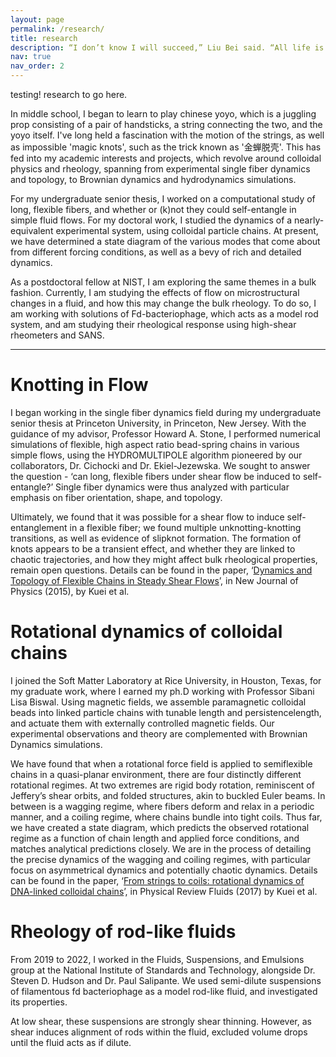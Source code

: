 ```yaml
---
layout: page
permalink: /research/
title: research
description: “I don’t know I will succeed,” Liu Bei said. “All life is an experiment. But when I die I will know that I once tried to fly as high as a dragon.” -*Ken Liu (and Ralph Waldo Emerson)*
nav: true
nav_order: 2
---
```


testing! research to go here. 

In middle school, I began to learn to play chinese yoyo, which is a juggling prop consisting of a pair of handsticks, a string connecting the two, and the yoyo itself. I've long held a fascination with the motion of the strings, as well as impossible 'magic knots', such as the trick known as '金蝉脱壳'. This has fed into my academic interests and projects, which revolve around colloidal physics and rheology, spanning from experimental single fiber dynamics and topology, to Brownian dynamics and hydrodynamics simulations.

For my undergraduate senior thesis, I worked on a computational study of long, flexible fibers, and whether or (k)not they could self-entangle in simple fluid flows. For my doctoral work, I studied the dynamics of a nearly-equivalent experimental system, using colloidal particle chains. At present, we have determined a state diagram of the various modes that come about from different forcing conditions, as well as a bevy of rich and detailed dynamics. 

As a postdoctoral fellow at NIST, I am exploring the same themes in a bulk fashion. Currently, I am studying the effects of flow on microstructural changes in a fluid, and how this may change the bulk rheology. To do so, I am working with solutions of Fd-bacteriophage, which acts as a model rod system, and am studying their rheological response using high-shear rheometers and SANS.


---

# Knotting in Flow

I began working in the single fiber dynamics field during my undergraduate senior thesis at Princeton University, in Princeton, New Jersey. With the guidance of my advisor, Professor Howard A. Stone, I performed numerical simulations of flexible, high aspect ratio bead-spring chains in various simple flows, using the HYDROMULTIPOLE algorithm pioneered by our collaborators, Dr. Cichocki and Dr. Ekiel-Jezewska. We sought to answer the question - ‘can long, flexible fibers under shear flow be induced to self-entangle?’ Single fiber dynamics were thus analyzed with particular emphasis on fiber orientation, shape, and topology.

Ultimately, we found that it was possible for a shear flow to induce self-entanglement in a flexible fiber; we found multiple unknotting-knotting transitions, as well as evidence of slipknot formation. The formation of knots appears to be a transient effect, and whether they are linked to chaotic trajectories, and how they might affect bulk rheological properties, remain open questions. Details can be found in the paper, ‘[Dynamics and Topology of Flexible Chains in Steady Shear Flows](http://dx.doi.org/10.1088/1367-2630/17/5/053009)’, in New Journal of Physics (2015), by Kuei et al.

# Rotational dynamics of colloidal chains


I joined the Soft Matter Laboratory at Rice University, in Houston, Texas, for my graduate work, where I earned my ph.D working with Professor Sibani Lisa Biswal. Using magnetic fields, we assemble paramagnetic colloidal beads into linked particle chains with tunable length and persistencelength, and actuate them with externally controlled magnetic fields. Our experimental observations and theory are complemented with Brownian Dynamics simulations.

We have found that when a rotational force field is applied to semiflexible chains in a quasi-planar environment, there are four distinctly different rotational regimes. At two extremes are rigid body rotation, reminiscent of Jeffery’s shear orbits, and folded structures, akin to buckled Euler beams. In between is a wagging regime, where fibers deform and relax in a periodic manner, and a coiling regime, where chains bundle into tight coils. Thus far, we have created a state diagram, which predicts the observed rotational regime as a function of chain length and applied force conditions, and matches analytical predictions closely. We are in the process of detailing the precise dynamics of the wagging and coiling regimes, with particular focus on asymmetrical dynamics and potentially chaotic dynamics. Details can be found in the paper, ‘[From strings to coils: rotational dynamics of DNA-linked colloidal chains](https://journals.aps.org/prfluids/abstract/10.1103/PhysRevFluids.2.104102)’, in Physical Review Fluids (2017) by Kuei et al.

# Rheology of rod-like fluids

From 2019 to 2022, I worked in the Fluids, Suspensions, and Emulsions group at the National Institute of Standards and Technology, alongside Dr. Steven D. Hudson and Dr. Paul Salipante. We used semi-dilute suspensions of filamentous fd bacteriophage as a model rod-like fluid, and investigated its properties.

At low shear, these suspensions are strongly shear thinning. However, as shear induces alignment of rods within the fluid, excluded volume drops until the fluid acts as if dilute. 